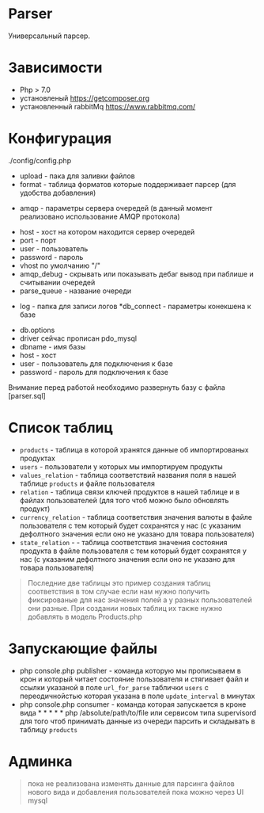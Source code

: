 # Parser

Универсальный парсер.

# Зависимости
+ Php > 7.0
+ установленый <https://getcomposer.org>
+ установленный rabbitMq <https://www.rabbitmq.com/>

# Конфигурация
./config/config.php
+ upload - пака для заливки файлов
+ format - таблица форматов которые поддерживает парсер (для удобства добавления)
* amqp - параметры сервера очередей (в данный момент реализовано использование AMQP протокола)
+ host - хост на котором находится сервер очередей
+ port - порт
+ user - пользователь
+ password - пароль
+ vhost по умолчанию "/"
+ amqp_debug - скрывать или показывать дебаг вывод при паблише и считывании очередей
+ parse_queue - название очереди
* log - папка для записи логов
*db_connect - параметры конекшена к базе
+ db.options
+ driver сейчас прописан pdo_mysql
+ dbname - имя базы
+ host - хост
+ user - пользователь для подключения к базе
+ password - пароль для подключения к базе

Внимание перед работой необходимо развернуть базу с файла  [parser.sql]
# Список таблиц
+ `products` - таблица в которой хранятся данные об импортированых продуктах
+ `users` - пользователи у которых мы импортируем продукты
+ `values_relation` - таблица соответствий названия поля в нашей таблице `products` и файле пользователя
+ `relation` - таблица связи ключей продуктов в нашей таблице и в файлах пользователей (для того чтоб можно было обновлять продукт)
+ `currency_relation` - таблица соответствия значения валюты в файле пользователя с тем который будет сохранятся у нас (с указаним дефолтного значения если оно не указано для товара пользователя)
+ `state_relation` - - таблица соответствия значения состояния продукта в файле пользователя с тем который будет сохранятся у нас (с указаним дефолтного значения если оно не указано для товара пользователя)
> Последние две таблицы это пример создания таблиц соответствия в том случае если нам нужно получить фиксированые для нас значения полей а у разных пользователей они разные. При создании новых таблиц их также нужно добавлять в модель Products.php
# Запускающие файлы
+ php console.php publisher - команда которую мы прописываем в крон и который читает состояние пользователя и стягивает файл и ссылки указаной в поле `url_for_parse`  таблички `users` с переодичнойстью которая указана в поле `update_interval` в минутах
+ php console.php consumer  - команда которая запускается в кроне вида * * * * * php /absolute/path/to/file или сервисом типа supervisord для того чтоб принимать данные из очереди парсить и складывать в таблицу `products`
# Aдминка
>пока не реализована изменять данные для парсинга файлов нового вида и добавления пользователей пока можно через UI mysql

